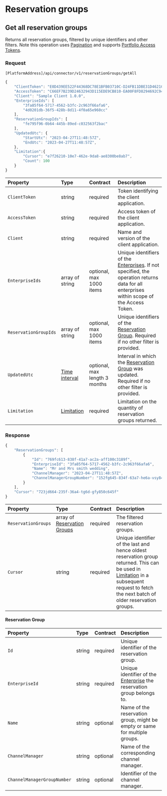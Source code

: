 # Reservation groups

## Get all reservation groups

Returns all reservation groups, filtered by unique identifiers and other filters. Note this operation uses [Pagination](../guidelines/pagination.md) and supports [Portfolio Access Tokens](../guidelines/multi-property.md).

### Request

`[PlatformAddress]/api/connector/v1/reservationGroups/getAll`

```javascript
{
    "ClientToken": "E0D439EE522F44368DC78E1BFB03710C-D24FB11DBE31D4621C4817E028D9E1D",
    "AccessToken": "C66EF7B239D24632943D115EDE9CB810-EA00F8FD8294692C940F6B5A8F9453D",
    "Client": "Sample Client 1.0.0",
    "EnterpriseIds": [
        "3fa85f64-5717-4562-b3fc-2c963f66afa6",
        "4d0201db-36f5-428b-8d11-4f0a65e960cc"
    ],
    "ReservationGroupIds": [
        "fe795f96-0b64-445b-89ed-c032563f2bac"
    ],
    "UpdatedUtc": {
        "StartUtc": "2023-04-27T11:48:57Z",
        "EndUtc": "2023-04-27T11:48:57Z",
    },
    "Limitation":{
        "Cursor": "e7f26210-10e7-462e-9da8-ae8300be8ab7",
        "Count": 100
    }
}
```

| Property | Type | Contract | Description |
| :-- | :-- | :-- | :-- |
| `ClientToken` | string | required | Token identifying the client application. |
| `AccessToken` | string | required | Access token of the client application. |
| `Client` | string | required | Name and version of the client application. |
| `EnterpriseIds` | array of string | optional, max 1000 items | Unique identifiers of the [Enterprises](enterprises.md#enterprise). If not specified, the operation returns data for all enterprises within scope of the Access Token. |
| `ReservationGroupIds` | array of string | optional, max 1000 items | Unique identifiers of the [Reservation Group](#reservation-group). Required if no other filter is provided. |
| `UpdatedUtc` | [Time interval](_objects.md#time-interval) | optional, max length 3 months | Interval in which the [Reservation Group](#reservation-group) was updated. Required if no other filter is provided. |
| `Limitation` | [Limitation](../guidelines/pagination.md#limitation) | required | Limitation on the quantity of reservation groups returned. |

### Response

```javascript
{
    "ReservationGroups": [
        {
            "Id": "769fc613-838f-41a7-ac2a-aff100c3189f",
            "EnterpriseId": "3fa85f64-5717-4562-b3fc-2c963f66afa6",
            "Name": "Mr and Mrs smith wedding",
            "ChannelManager": "2023-04-27T11:48:57Z",
            "ChannelManagerGroupNumber": "152fg645-834f-63a7-he6a-vsy845c4753a"
        }
    ],
    "Cursor": "723jd664-235f-36a4-tg6d-gfy850c645f"
}
```

| Property | Type | Contract | Description |
| :-- | :-- | :-- | :-- |
| `ReservationGroups` | array of [Reservation Groups](#reservation-group) | required | The filtered reservation groups. |
| `Cursor` | string | required | Unique identifier of the last and hence oldest reservation group returned. This can be used in [Limitation](../guidelines/pagination.md#limitation) in a subsequent request to fetch the next batch of older reservation groups. |

#### Reservation Group

| Property | Type | Contract | Description |
| :-- | :-- | :-- | :-- |
| `Id` | string | required | Unique identifier of the reservation group. |
| `EnterpriseId` | string | required | Unique identifier of the [Enterprise](enterprises.md#enterprise) the reservation group belongs to. |
| `Name` | string | optional | Name of the reservation group, might be empty or same for multiple groups. |
| `ChannelManager` | string | optional | Name of the corresponding channel manager. |
| `ChannelManagerGroupNumber` | string | optional | Identifier of the channel manager. |
